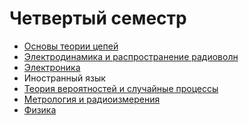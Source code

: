# Четвертый семестр

* [Основы теории цепей](https://github.com/khosta77/FCT/tree/sem-4)
* [Электродинамика и распространение радиоволн]()
* [Электроника](https://github.com/khosta77/Electronics)
* Иностранный язык
* [Теория вероятностей и случайные процессы](https://github.com/khosta77/bmstu_math/tree/PTaRP)
* [Метрология и радиоизмерения](https://github.com/khosta77/BMSTU/tree/main/4-semester/%D0%9C%D0%B5%D1%82%D1%80%D0%BE%D0%BB%D0%BE%D0%B3%D0%B8%D1%8F%20%D0%B8%20%D1%80%D0%B0%D0%B4%D0%B8%D0%BE%D0%B8%D0%B7%D0%BC%D0%B5%D1%80%D0%B5%D0%BD%D0%B8%D1%8F)
* [Физика](https://github.com/khosta77/Physics/tree/sem-4)
